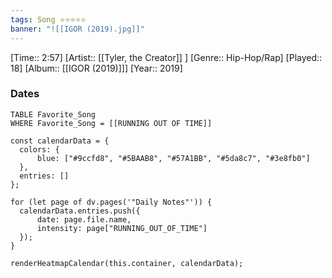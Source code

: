 ```yaml
---
tags: Song ⭐⭐⭐⭐⭐ 
banner: "![[IGOR (2019).jpg]]"
---
```

[Time:: 2:57]
[Artist:: [[Tyler, the Creator]] ]
[Genre:: Hip-Hop/Rap]
[Played:: 18]
[Album:: [[IGOR (2019)]]]
[Year:: 2019]
### Dates
````dataview
TABLE Favorite_Song
WHERE Favorite_Song = [[RUNNING OUT OF TIME]]
````
  ```dataviewjs
const calendarData = { 
	colors: { 
		blue: ["#9ccfd8", "#5BAAB8", "#57A1BB", "#5da8c7", "#3e8fb0"] 
	}, 
	entries: [] 
}; 

for (let page of dv.pages('"Daily Notes"')) { 
	calendarData.entries.push({ 
		date: page.file.name, 
		intensity: page["RUNNING_OUT_OF_TIME"]
	}); 
} 

renderHeatmapCalendar(this.container, calendarData);
```
